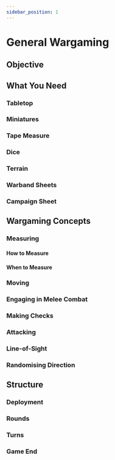 ```yaml
---
sidebar_position: 1
---
```

# General Wargaming

<!--
Terminology to decide on:

1. Attribute vs Statistic vs Characteristic for Move, Melee, Def etc. -> Attribute
2. Changing 'Charge' to 'Engage' -> Yes
3. Changing 'Knocked Down' to 'Dazed' -> Yes
4. 'Staggered'? -> Yes
5. Changing 'Diving Charge' to something else (Dive, Diving Engage, Dive Bomb???) -> Jump Attack
6. All phase names
7. 'Check 'for attribute checks (where you need to above a stat)?
8. Changing 'Random Happening' to 'Event'? -> Yes (maybe faction event or special event instead)
9. 'Roll' for other rolls that don't rely on attributes (Event, Out of Sight)
10. Changing 'Rout' to 'Retreat'? (I actually prefer Rout). -> Keep Rout
11. 'Unit', 'Warrior' or something else? -> Unit

Style guide decisions:
Hyphenation? Line of Sight, Out of Sight OR Line-of-Sight, Out-of-Sight?
Headings capitalisation 'Melee Phase' or 'Melee phase'? Capitalise joining words? 'Scenario and Deployment' or 'Scenario And Deployment'?
We should capitalise (and also hyperlink) any keywords (Check, Move, Dazed etc. etc.)
Australian English

JP 23-03-25: To playtest:
1. Big guys
2. New disengage rules (Agi check to disengage)
3. Staggered causes the unit to have disadvantage on any checks until the end of their turn
4. Fall/Jump down/Climb down changes
5. Fear causes disadvantage

Undead vs Ratlings 700g each

+3 Attribute means lower that attribute by that much
+3 Piercing means increase Enemy Def by that much
+3 Inj means increase the Injury modifier of the attack roll by that much
-->

## Objective


## What You Need

### Tabletop

### Miniatures

### Tape Measure

### Dice

### Terrain

### Warband Sheets

### Campaign Sheet


## Wargaming Concepts

### Measuring

#### How to Measure

#### When to Measure

### Moving

### Engaging in Melee Combat

### Making Checks

### Attacking

### Line-of-Sight

### Randomising Direction


## Structure

### Deployment

### Rounds

### Turns

### Game End